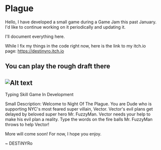 # Plague

Hello, 
I have developed a small game during a Game Jam this past January. 
I'd like to continue working on it periodically and updating it.

I'll document everything here.

While I fix my things in the code right now, here is the link to my itch.io page: https://destinyro.itch.io

You can play the rough draft there
----------------------------------------------------------------------------------------------------
![Alt text](https://img.itch.zone/aW1hZ2UvMzI2NTM0OC8xOTQ5Mjk4Mi5wbmc=/original/aw9hKU.png)
----------------------------------------------------------------------------------------------------
Typing Skill Game In Development 

Small Description: Welcome to Night Of The Plague. You are Dude who is supporting NYC's most feared super villain, Vector. Vector's evil plans get delayed by beloved super hero Mr. FuzzyMan. Vector needs your help to make his evil plan a reality. Type the words on the fire balls Mr. FuzzyMan throws to help Vector!

More will come soon! For now, I hope you enjoy.


 ~ DESTiNYRo




